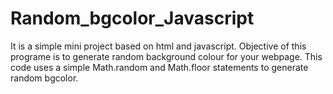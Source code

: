 # Random_bgcolor_Javascript
It is a simple mini project based on html and javascript.
Objective of this programe is to generate random background colour for your webpage.
This code uses a simple Math.random and Math.floor statements to generate random bgcolor.
